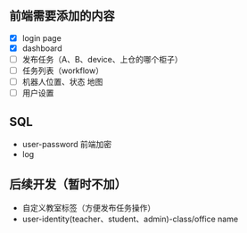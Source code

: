 ## 前端需要添加的内容

- [x] login page
- [x] dashboard
- [ ] 发布任务（A、B、device、上仓的哪个柜子）
- [ ] 任务列表（workflow）
- [ ] 机器人位置、状态 地图
- [ ] 用户设置

## SQL

- user-password 前端加密
- log

## 后续开发（暂时不加）

- 自定义教室标签（方便发布任务操作）
- user-identity(teacher、student、admin)-class/office name
